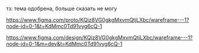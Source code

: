 тз: тема одобрена, больше сказать не могу

https://www.figma.com/proto/KQjz8VG0gkgMxvmQtjLXbc/wareframe---1?node-id=0-1&t=KdMmc0Td91vyg6cQ-1

https://www.figma.com/design/KQjz8VG0gkgMxvmQtjLXbc/wareframe---1?node-id=0-1&m=dev&t=KdMmc0Td91vyg6cQ-1
